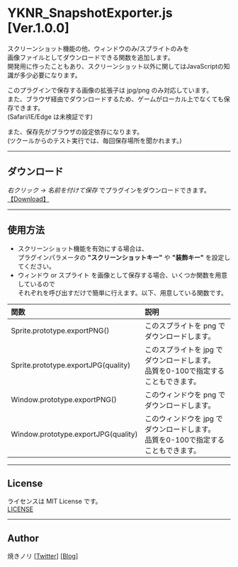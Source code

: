 # YKNR_SnapshotExporter.js [Ver.1.0.0]
スクリーンショット機能の他、ウィンドウのみ/スプライトのみを  
画像ファイルとしてダウンロードできる関数を追加します。  
開発用に作ったこともあり、スクリーンショット以外に関してはJavaScriptの知識が多少必要になります。  
  
このプラグインで保存する画像の拡張子は jpg/png のみ対応しています。  
また、ブラウザ経由でダウンロードするため、ゲームがローカル上でなくても保存できます。  
(Safari/IE/Edge は未検証です)  
  
また、保存先がブラウザの設定依存になります。  
(ツクールからのテスト実行では、毎回保存場所を聞かれます。)

---

<!-- ここからURL一覧 -->
[LICENSE]: ./LICENSE
[【Download】]: https://raw.githubusercontent.com/Yakinori0424/RPGMakerMVPlugins/master/plugins/YKNR_SnapshotExporter/YKNR_SnapshotExporter.js
<!-- ここまでURL一覧 -->

## ダウンロード
*右クリック → 名前を付けて保存* でプラグインをダウンロードできます。  
[【Download】][]

---
## 使用方法
* スクリーンショット機能を有効にする場合は、  
プラグインパラメータの **"スクリーンショットキー"** や **"装飾キー"** を設定してください。  
* ウィンドウ or スプライト を画像として保存する場合、いくつか関数を用意しているので  
それぞれを呼び出すだけで簡単に行えます。以下、用意している関数です。  

|関数|説明|
|:--|:--|
|Sprite.prototype.exportPNG()|このスプライトを png でダウンロードします。|
|Sprite.prototype.exportJPG(quality)|このスプライトを jpg でダウンロードします。<br>品質を0-100で指定することもできます。|
|Window.prototype.exportPNG()|このウィンドウを png でダウンロードします。|
|Window.prototype.exportJPG(quality)|このウィンドウを jpg でダウンロードします。<br>品質を0-100で指定することもできます。|

---
## License
ライセンスは MIT License です。  
[LICENSE][]

---
## Author
焼きノリ
[[Twitter](https://twitter.com/Noritake0424)]
[[Blog](http://mata-tuku.ldblog.jp/)]
